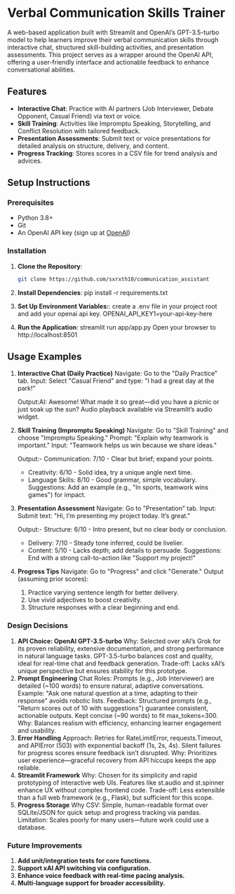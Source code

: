 # Verbal Communication Skills Trainer

A web-based application built with Streamlit and OpenAI’s GPT-3.5-turbo model to help learners improve their verbal communication skills through interactive chat, structured skill-building activities, and presentation assessments. This project serves as a wrapper around the OpenAI API, offering a user-friendly interface and actionable feedback to enhance conversational abilities.

## Features
- **Interactive Chat**: Practice with AI partners (Job Interviewer, Debate Opponent, Casual Friend) via text or voice.
- **Skill Training**: Activities like Impromptu Speaking, Storytelling, and Conflict Resolution with tailored feedback.
- **Presentation Assessments**: Submit text or voice presentations for detailed analysis on structure, delivery, and content.
- **Progress Tracking**: Stores scores in a CSV file for trend analysis and advices.

## Setup Instructions

### Prerequisites
- Python 3.8+
- Git
- An OpenAI API key (sign up at [OpenAI](https://platform.openai.com/))

### Installation
1. **Clone the Repository**:
   ```bash
   git clone https://github.com/sxrxth10/communication_assistant

2. **Install Dependencies**:
    pip install -r requirements.txt

3. **Set Up Environment Variables:**:
    create a .env file in your project root and add your openai api key.
    OPENAI_API_KEY1=your-api-key-here

4. **Run the Application**:
    streamlit run app/app.py
    Open your browser to http://localhost:8501



## Usage Examples
1. **Interactive Chat (Daily Practice)**
    Navigate: Go to the "Daily Practice" tab.
    Input: Select "Casual Friend" and type: "I had a great day at the park!"

    Output:AI: Awesome! What made it so great—did you have a picnic or just soak up the sun?
    Audio playback available via Streamlit’s audio widget.

2. **Skill Training (Impromptu Speaking)**
    Navigate: Go to "Skill Training" and choose "Impromptu Speaking."
    Prompt: "Explain why teamwork is important."
    Input: "Teamwork helps us win because we share ideas."

    Output:- Communication: 7/10 - Clear but brief; expand your points.
    - Creativity: 6/10 - Solid idea, try a unique angle next time.
    - Language Skills: 8/10 - Good grammar, simple vocabulary.
    Suggestions: Add an example (e.g., "In sports, teamwork wins games") for impact.

3. **Presentation Assessment**
    Navigate: Go to "Presentation" tab.
    Input: Submit text: "Hi, I’m presenting my project today. It’s great."

    Output:- Structure: 6/10 - Intro present, but no clear body or conclusion.
    - Delivery: 7/10 - Steady tone inferred, could be livelier.
    - Content: 5/10 - Lacks depth; add details to persuade.
    Suggestions: End with a strong call-to-action like "Support my project!"

4. **Progress Tips**
    Navigate: Go to "Progress" and click "Generate."
    Output (assuming prior scores):
    1. Practice varying sentence length for better delivery.
    2. Use vivid adjectives to boost creativity.
    3. Structure responses with a clear beginning and end.


### Design Decisions
1. **API Choice: OpenAI GPT-3.5-turbo**
        Why: Selected over xAI’s Grok for its proven reliability, extensive     documentation, and strong performance in natural language tasks. GPT-3.5-turbo balances cost and quality, ideal for real-time chat and feedback generation.
        Trade-off: Lacks xAI’s unique perspective but ensures stability for this prototype.
2. **Prompt Engineering**
        Chat Roles: Prompts (e.g., Job Interviewer) are detailed (~100 words) to ensure natural, adaptive conversations. Example: "Ask one natural question at a time, adapting to their response" avoids robotic lists.
        Feedback: Structured prompts (e.g., "Return scores out of 10 with suggestions") guarantee consistent, actionable outputs. Kept concise (~90 words) to fit max_tokens=300.
        Why: Balances realism with efficiency, enhancing learner engagement and usability.
3. **Error Handling**
        Approach: Retries for RateLimitError, requests.Timeout, and APIError (503) with exponential backoff (1s, 2s, 4s). Silent failures for progress scores ensure feedback isn’t disrupted.
        Why: Prioritizes user experience—graceful recovery from API hiccups keeps the app reliable.
4. **Streamlit Framework**
        Why: Chosen for its simplicity and rapid prototyping of interactive web UIs. Features like st.audio and st.spinner enhance UX without complex frontend code.
        Trade-off: Less extensible than a full web framework (e.g., Flask), but sufficient for this scope.
5. **Progress Storage**
        Why CSV: Simple, human-readable format over SQLite/JSON for quick setup and progress tracking via pandas.
        Limitation: Scales poorly for many users—future work could use a database.


### Future Improvements
1. **Add unit/integration tests for core functions.**
2. **Support xAI API switching via configuration.**
3. **Enhance voice feedback with real-time pacing analysis.**
4. **Multi-language support for broader accessibility.**